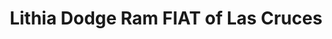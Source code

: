 ---
title: "Lithia Dodge Ram FIAT of Las Cruces"
url: /las-cruces/lithia-dodge-ram-fiat-of-las-cruces/
shop: car
---